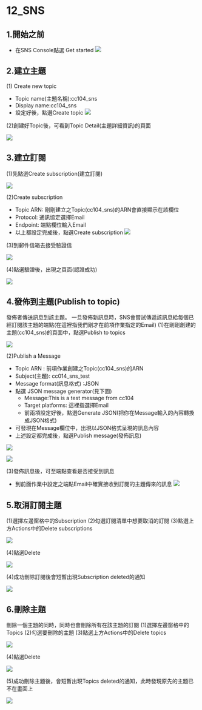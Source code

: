 # 12_SNS

## 1.開始之前
- 在SNS Console點選 Get started
![](https://d2mxuefqeaa7sj.cloudfront.net/s_CF056E35B54101733906EB8D89D2F9B899D4134D6DB5B4F08E57A7E5EE9FCB84_1548649782336_1.jpg)

## 2.建立主題

(1) Create new topic

- Topic name(主題名稱):cc104_sns
- Display name:cc104_sns
- 設定好後，點選Create topic
![](https://d2mxuefqeaa7sj.cloudfront.net/s_CF056E35B54101733906EB8D89D2F9B899D4134D6DB5B4F08E57A7E5EE9FCB84_1548654833072_sns2.jpg)


(2)創建好Topic後，可看到Topic Detail(主題詳細資訊)的頁面

![](https://d2mxuefqeaa7sj.cloudfront.net/s_CF056E35B54101733906EB8D89D2F9B899D4134D6DB5B4F08E57A7E5EE9FCB84_1548654841711_sns3.jpg)

## 3.建立訂閱

(1)先點選Create subscription(建立訂閱)

![](https://d2mxuefqeaa7sj.cloudfront.net/s_CF056E35B54101733906EB8D89D2F9B899D4134D6DB5B4F08E57A7E5EE9FCB84_1548655594233_sns4.jpg)


(2)Create subscription

- Topic ARN: 剛剛建立之Topic(cc104_sns)的ARN會直接顯示在該欄位
- Protocol: 通訊協定選擇Email
- Endpoint: 端點欄位輸入Email
- 以上都設定完成後，點選Create subscription
![](https://d2mxuefqeaa7sj.cloudfront.net/s_3BCFEA1BC1CD72391D1DCA4B014C44C6EC9A56418E897492249F9096487FE47D_1548742010999_sns1.jpg)


(3)到郵件信箱去接受驗證信

![](https://d2mxuefqeaa7sj.cloudfront.net/s_CF056E35B54101733906EB8D89D2F9B899D4134D6DB5B4F08E57A7E5EE9FCB84_1548660552969_999.jpg)


(4)點選驗證後，出現之頁面(認證成功)

![](https://d2mxuefqeaa7sj.cloudfront.net/s_3BCFEA1BC1CD72391D1DCA4B014C44C6EC9A56418E897492249F9096487FE47D_1548741998356_sns6.jpg)

## 4.發佈到主題(Publish to topic)

發佈者傳送訊息到該主題。
一旦發佈新訊息時，SNS會嘗試傳遞該訊息給每個已經訂閱該主題的端點(在這裡指我們剛才在前項作業指定的Email)
(1)在剛剛創建的主題(cc104_sns)的頁面中，點選Publish to topics

![](https://d2mxuefqeaa7sj.cloudfront.net/s_3BCFEA1BC1CD72391D1DCA4B014C44C6EC9A56418E897492249F9096487FE47D_1548741953788_sns5.jpg)


(2)Publish a Message

- Topic ARN : 前項作業創建之Topic(cc104_sns)的ARN
- Subject(主題): cc014_sns_test
- Message format(訊息格式) :JSON
- 點選 JSON message generator(見下圖)
  - Message:This is a test message from cc104
  - Target platforms: 這裡指選擇Email
  - 前兩項設定好後，點選Generate JSON(把你在Message輸入的內容轉換成JSON格式)
- 可發現在Message欄位中，出現以JSON格式呈現的訊息內容
- 上述設定都完成後，點選Publish message(發佈訊息)


![](https://d2mxuefqeaa7sj.cloudfront.net/s_CF056E35B54101733906EB8D89D2F9B899D4134D6DB5B4F08E57A7E5EE9FCB84_1548657871049_12.jpg)

![](https://d2mxuefqeaa7sj.cloudfront.net/s_CF056E35B54101733906EB8D89D2F9B899D4134D6DB5B4F08E57A7E5EE9FCB84_1548657858063_11.jpg)


(3)發佈訊息後，可至端點查看是否接受到訊息

- 到前面作業中設定之端點Email中確實接收到訂閱的主題傳來的訊息
![](https://d2mxuefqeaa7sj.cloudfront.net/s_CF056E35B54101733906EB8D89D2F9B899D4134D6DB5B4F08E57A7E5EE9FCB84_1548657884304_13.jpg)

## 5.取消訂閱主題

(1)選擇左邊窗格中的Subscription
(2)勾選訂閱清單中想要取消的訂閱
(3)點選上方Actions中的Delete subscriptions

![](https://d2mxuefqeaa7sj.cloudfront.net/s_3BCFEA1BC1CD72391D1DCA4B014C44C6EC9A56418E897492249F9096487FE47D_1548741794614_sns2.jpg)


(4)點選Delete

![](https://d2mxuefqeaa7sj.cloudfront.net/s_CF056E35B54101733906EB8D89D2F9B899D4134D6DB5B4F08E57A7E5EE9FCB84_1548659009531_32.jpg)


(4)成功刪除訂閱後會短暫出現Subscription deleted的通知

![](https://d2mxuefqeaa7sj.cloudfront.net/s_3BCFEA1BC1CD72391D1DCA4B014C44C6EC9A56418E897492249F9096487FE47D_1548741874018_sns4.jpg)



## 6.刪除主題

刪除一個主題的同時，同時也會刪除所有在該主題的訂閱
(1)選擇左邊窗格中的Topics
(2)勾選要刪除的主題
(3)點選上方Actions中的Delete topics


![](https://d2mxuefqeaa7sj.cloudfront.net/s_CF056E35B54101733906EB8D89D2F9B899D4134D6DB5B4F08E57A7E5EE9FCB84_1548659020150_34.jpg)


(4)點選Delete

![](https://d2mxuefqeaa7sj.cloudfront.net/s_CF056E35B54101733906EB8D89D2F9B899D4134D6DB5B4F08E57A7E5EE9FCB84_1548659193115_image.png)


(5)成功刪除主題後，會短暫出現Topics deleted的通知，此時發現原先的主題已不在畫面上

![](https://d2mxuefqeaa7sj.cloudfront.net/s_CF056E35B54101733906EB8D89D2F9B899D4134D6DB5B4F08E57A7E5EE9FCB84_1548659209990_42.jpg)



